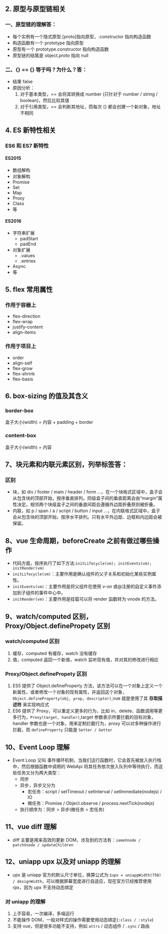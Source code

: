 ## 2. 原型与原型链相关

### ⼀、原型链的理解答：

- 每个实例有一个隐式原型.[proto]指向原型，.constructor 指向构造函数
- 构造函数有一个 prototype 指向原型
- 原型有一个 prototype.constructor 指向构造函数
- 原型链的结尾是 object._proto_ 指向 null

### ⼆、{} == {} 等于吗？为什么？答：

- 结果 false
- 原因分析：
  1. 对于基本类型，== 会将其转换成 number (只针对于 number / string / boolean)，然后比较其值
  2. 对于引用类型，== 会判断其地址，而每次 {} 都会创建一个新对象，地址不相同

## 4. ES 新特性相关

### ES6 和 ES7 新特性

#### ES2015

- 数组解构
- 对象解构
- Promise
- Set
- Map
- Proxy
- Class
- 等

#### ES2016

- 字符串扩展
  - padStart
  - padEnd
- 对象扩展
  - .values
  - .entries
- Async
- 等

## 5. flex 常用属性

### 作用于容器上

- flex-direction
- flex-wrap
- justify-content
- align-items

### 作用于项目上

- order
- align-self
- flex-grow
- flex-shrink
- flex-basis

## 6. box-sizing 的值及其含义

### border-box

盒子大小(width) = 内容 + padding + border

### content-box

盒子大小(width) = 内容

## 7、块元素和内联元素区别，列举标签答：

### 区别

- 块，如 div / footer / main / header / form ...，在一个块格式区域中，盒子会从包含块的顶部开始，按序垂直排列。同级盒子间的垂直距离会由“margin”属性决定。相邻两个块级盒子之间的垂直间距会遵循外边距折叠原则被折叠。
- 内联，如 p / span / a / script / button / input ...，在内联格式区域中，盒子会从包含块的顶部开始，按序水平排列。只有水平外边距、边框和内边距会被保留。

## 8、vue ⽣命周期，beforeCreate 之前有做过哪些操作

- 代码方面，按序执行了如下方法:`initLifecycle(vm); initEvents(vm); initRender(vm)`
- `initLifecycle(vm)`：主要作用是确认组件的父子关系和初始化某些实例属性。
- `initEvents(vm)`：主要作用是将父组件在使用 v-on 或@注册的自定义事件添加到子组件的事件中心中。
- `initRender(vm)`：主要作用是挂载可以将 render 函数转为 vnode 的方法。

## 9、watch/computed 区别，Proxy/Object.definePropety 区别

### watch/computed 区别

1. 缓存，computed 有缓存，watch 没有缓存
2. 值，computed 返回一个新值，watch 监听现有值，并对其的修改进行相应

### Proxy/Object.definePropety 区别

1. ES5 提供了 Object.defineProperty 方法，该方法可以在一个对象上定义一个新属性，或者修改一个对象的现有属性，并返回这个对象，`Object.defineProperty(obj, prop, descriptor)`,vue 就是使用了其 **存取描述符** 来实现响应式
2. ES6 提供了 Proxy，可以重定义更多的行为，比如 in、delete、函数调用等更多行为，`Proxy(target, handler)`,target 参数表示所要拦截的目标对象，handler 参数也是一个对象，用来定制拦截行为，proxy 可以对多种操作进行拦截，而 `defineProperty` 只能是 `Setter / Getter`

## 10、Event Loop 理解

- Event Loop 又叫 事件循环机制，当我们运行函数时，它会首先被放入执行栈中，然后根据函数中调用的 WebApi 将其任务依次放入队列中等待执行，而这些任务又分为两大类型：
  - 同步
  - 异步，异步又分为
    - 宏任务：script / setTimeout / setInterval / setImmediate(nodejs) / IO
    - 微任务：Promise / Object.observe / process.nextTick(nodejs)
  - 执行顺序为：同步 > 异步(微任务 > 宏任务)

## 11、vue diff 理解

- diff 主要是用来高效的更新 DOM，涉及到的方法有：`sameVnode / patchVnode / updateChildren`

## 12、uniapp upx 以及对 uniapp 的理解

- upx 是 uniapp 官方的默认尺寸单位，换算公式为:`1upx = uniappWidth(750) / designWidth`，可以根据屏幕宽度进行自适应，现在官方已经推荐使用 rpx，因为 upx 不支持动态绑定

### 对 uniapp 的理解

1. 上手容易，一次编译，多端运行
2. 不能操作 DOM，一般对样式的操作需要使用动态绑定(`:class / :style`)
3. 支持 vue，但是很多功能不支持，例如 `attrs` / 动态组件 / `.sync` / 路由
